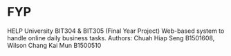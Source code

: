 # FYP
HELP University BIT304 &amp; BIT305 (Final Year Project) Web-based system to handle online daily business tasks.  Authors: Chuah Hiap Seng B1501608, Wilson Chang Kai Mun B1500510
